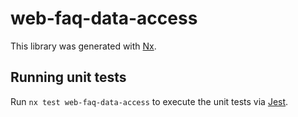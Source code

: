 # web-faq-data-access

This library was generated with [Nx](https://nx.dev).

## Running unit tests

Run `nx test web-faq-data-access` to execute the unit tests via [Jest](https://jestjs.io).
